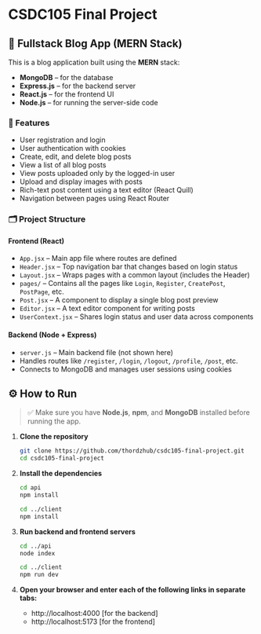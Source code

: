 # CSDC105 Final Project

## 📝 Fullstack Blog App (MERN Stack)

This is a blog application built using the **MERN** stack:
- **MongoDB** – for the database
- **Express.js** – for the backend server
- **React.js** – for the frontend UI
- **Node.js** – for running the server-side code

### 🔧 Features

- User registration and login
- User authentication with cookies
- Create, edit, and delete blog posts
- View a list of all blog posts
- View posts uploaded only by the logged-in user
- Upload and display images with posts
- Rich-text post content using a text editor (React Quill)
- Navigation between pages using React Router

### 🗂️ Project Structure

#### Frontend (React)
- `App.jsx` – Main app file where routes are defined
- `Header.jsx` – Top navigation bar that changes based on login status
- `Layout.jsx` – Wraps pages with a common layout (includes the Header)
- `pages/` – Contains all the pages like `Login`, `Register`, `CreatePost`, `PostPage`, etc.
- `Post.jsx` – A component to display a single blog post preview
- `Editor.jsx` – A text editor component for writing posts
- `UserContext.jsx` – Shares login status and user data across components

#### Backend (Node + Express)
- `server.js` – Main backend file (not shown here)
- Handles routes like `/register`, `/login`, `/logout`, `/profile`, `/post`, etc.
- Connects to MongoDB and manages user sessions using cookies

## ⚙️ How to Run

> ✅ Make sure you have **Node.js**, **npm**, and **MongoDB** installed before running the app.

1. **Clone the repository**

   ```bash
   git clone https://github.com/thordzhub/csdc105-final-project.git
   cd csdc105-final-project

2. **Install the dependencies**
    ```bash
    cd api
    npm install
    
    cd ../client
    npm install

3. **Run backend and frontend servers**
    ```bash
    cd ../api
    node index

    cd ../client
    npm run dev

4. **Open your browser and enter each of the following links in separate tabs:**
    - http://localhost:4000 [for the backend]
    - http://localhost:5173 [for the frontend]